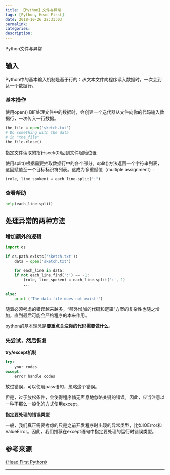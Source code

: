 ```yaml
---
title: 【Python】文件与异常
tags: [Python, Head First]
date: 2018-10-26 22:31:03
permalink:
categories:
description:
---
```

<p class="description">Python文件与异常</p>

<!-- more -->

## 输入

Python中的基本输入机制是基于行的：从文本文件向程序读入数据时，一次会到达一个数据行。

### 基本操作

使用open() BIF处理文件中的数据时，会创建一个迭代器从文件向你的代码输入数据行，一次传入一行数据。

```python
the_file = open('sketch.txt')
# Do something with the data
# in "the_file".
the_file.close()
```

指定文件读取的指针seek(0)回到文件起始位置

使用split()根据需要抽取数据行中的各个部分。split()方法返回一个字符串列表，这回赋值至一个目标标识符列表。这成为多重赋值（multiple assignment）:

```python
(role, line_spoken) = each_line.split(":")
```

### 查看帮助

```python
help(each_line.split)
```



## 处理异常的两种方法

### 增加额外的逻辑

```python
import os

if os.path.exists('sketch.txt'):
    data = open('sketch.txt')

    for each_line in data:
	if not each_line.find(':') == -1:
        (role, line_spoken) = each_line.split(':', 1)
        ...
        
else:
    print ('The data file does not exist!')
```

随着必须考虑的错误越来越多，“额外增加的代码和逻辑”方案的复杂性也随之增加，直到最后可能会严格程序的本来作用。

python的基本理念是**要重点关注你的代码需要做什么**。

### 先尝试，然后恢复

**try/except机制**

```python
try:
    your codes
except:
    error handle codes
```

放过错误，可以使用pass语句，忽略这个错误。

但是，过于放松条件，会使得程序悄无声息地忽略关键的错误。因此，应当注意以一种不那么一般化的方式使用except。

**指定要处理的错误类型**

一般，我们真正需要考虑的只是之前开发程序时出现的异常类型，比如IOError和ValueError。因此，我们推荐在except语句中指定要处理的运行时错误类型。

## 参考来源

[《Head First Python》](https://www.oreilly.com/library/view/head-first-python/9781491919521/)

<hr />